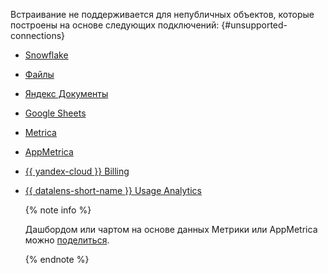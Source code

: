 Встраивание не поддерживается для непубличных объектов, которые построены на основе следующих подключений: {#unsupported-connections}
  
  * [Snowflake](../../datalens/operations/connection/create-snowflake.md)
  * [Файлы](../../datalens/operations/connection/create-file.md)
  * [Яндекс Документы](../../datalens/operations/connection/create-yadocs.md)
  * [Google Sheets](../../datalens/operations/connection/create-google-sheets.md)
  * [Metrica](../../datalens/operations/connection/create-metrica-api.md)
  * [AppMetrica](../../datalens/operations/connection/create-appmetrica.md)
  * [{{ yandex-cloud }} Billing](../../datalens/operations/connection/create-cloud-billing.md)
  * [{{ datalens-short-name }} Usage Analytics](../../datalens/operations/connection/create-usage-tracking.md)

    {% note info %}

    Дашбордом или чартом на основе данных Метрики или AppMetrica можно [поделиться](../../datalens/concepts/datalens-public.md#metrica-share).

    {% endnote %}

